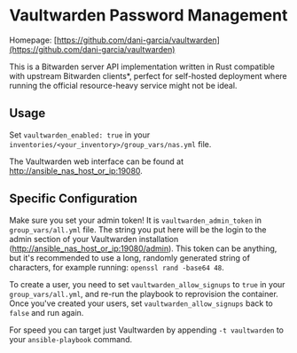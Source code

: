 # Vaultwarden Password Management

Homepage: [https://github.com/dani-garcia/vaultwarden](https://github.com/dani-garcia/vaultwarden)

This is a Bitwarden server API implementation written in Rust compatible with upstream Bitwarden clients*, perfect for self-hosted deployment where running the official resource-heavy service might not be ideal.

## Usage

Set `vaultwarden_enabled: true` in your `inventories/<your_inventory>/group_vars/nas.yml` file.

The Vaultwarden web interface can be found at [http://ansible_nas_host_or_ip:19080](http://ansible_nas_host_or_ip:19080).

## Specific Configuration

Make sure you set your admin token! It is `vaultwarden_admin_token` in `group_vars/all.yml` file. The string you put here will be the login to the admin section of your Vaultwarden installation (<http://ansible_nas_host_or_ip:19080/admin>). This token can be anything, but it's recommended to use a long, randomly generated string of characters, for example running:
`openssl rand -base64 48`.

To create a user, you need to set `vaultwarden_allow_signups` to `true` in your `group_vars/all.yml`, and re-run the playbook to reprovision the
container. Once you've created your users, set `vaultwarden_allow_signups` back to `false` and run again.

For speed you can target just Vaultwarden by appending `-t vaultwarden` to your `ansible-playbook` command.
